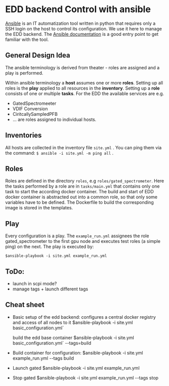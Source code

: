 EDD backend Control with ansible
================================

[Ansible](https://www.ansible.com/) is an IT automatization tool written in
python that requires only a SSH login on the host to control its configuration.
We use it here to manage the EDD backend. The [Ansible documentation](https://docs.ansible.com/ansible/latest/user_guide/intro_getting_started.html) is a good entry point to get familiar with the tool.


##  General Design Idea
The ansible terminology is derived from theater - roles are assigned and
a play is performed.

Within ansible terminology a **host** assumes one or more **roles**. Setting up
all roles is the **play** applied to all resources in the **inventory**.
Setting up a **role** consists of one or multiple **tasks**. For the EDD the
available services are e.g.
  - GatedSpectromeeter
  - VDIF Conversion
  - CiritcallySampledPFB
  - ...
are roles assigned to individual hosts.


## Inventories
All hosts are collected in the
inventory file `site.yml` . You can ping
them via the command:
 `$ ansible -i site.yml -m ping all`
.


## Roles
Roles are defined in the directory `roles`, e.g `roles/gated_spectrometer`.
Here the tasks performed by a role are in `tasks/main.yml` that contains only
one task to start the according docker container. The build and start of EDD
docker container is abstracted out into a common role, so that only some
variables have to be defined. The Dockerfile to build the corresponding image
is stored in the templates.


## Play
Every configuration is a play. The `example_run.yml` assignees the role
gated_spectrometer to the first gpu node and executes test roles (a simple ping) on the next.
The play is executed by:

`$ansible-playbook -i site.yml example_run.yml`


## ToDo:
  - launch in scpi mode?
  - manage tags + launch different tags


## Cheat sheet
  - Basic setup of the edd backend: 
    configures a central docker registry and access of all nodes to it
    $ansible-playbook -i site.yml basic_configuration.yml`

    build the edd base container
    $ansible-playbook -i site.yml basic_configuration.yml` --tags=build

  - Build container for configuration:
    $ansible-playbook -i site.yml example_run.yml --tags build

  - Launch gated
    $ansible-playbook -i site.yml example_run.yml

  - Stop gated
    $ansible-playbook -i site.yml example_run.yml --tags stop

